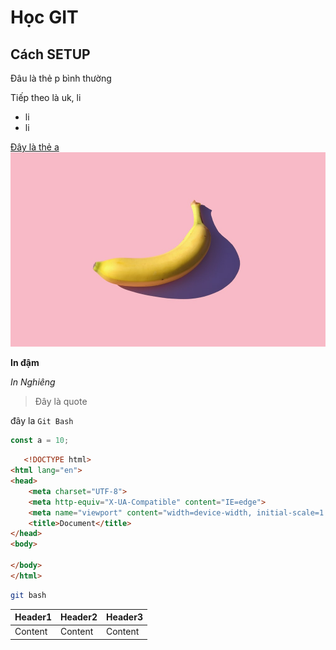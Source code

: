 #  Học GIT
## Cách SETUP 

Đâu là thẻ p bình thường

Tiếp theo là uk, li 
- li
- li

[Đây là thẻ a](google.com)
![Đây là img](./img.jfif)

**In đậm**

*In Nghiêng*

> Đây là quote

đây la `Git Bash`

```js
const a = 10;
```

```html
   <!DOCTYPE html>
<html lang="en">
<head>
    <meta charset="UTF-8">
    <meta http-equiv="X-UA-Compatible" content="IE=edge">
    <meta name="viewport" content="width=device-width, initial-scale=1.0">
    <title>Document</title>
</head>
<body>
    
</body>
</html>
```

```bash
git bash
```

| Header1 | Header2 | Header3 |
|---------|---------|---------|
| Content | Content | Content |